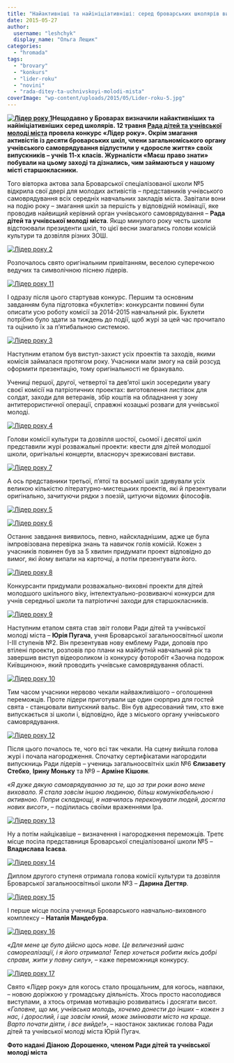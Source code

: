 ```yaml
---
title: "Найактивніші та найініціативніші: серед броварських школярів визначили «Лідера року»"
date: 2015-05-27
author: 
  username: "leshchyk"
  display_name: "Ольга Лещик"
categories: 
  - "hromada"
tags: 
  - "brovary"
  - "konkurs"
  - "lider-roku"
  - "novini"
  - "rada-ditey-ta-uchnivskoyi-molodi-mista"
coverImage: "wp-content/uploads/2015/05/Lider-roku-5.jpg"
---
```


**[![Лідер року 1](https://mpz.brovary.org/wp-content/uploads/2015/05/Lider-roku-1.jpg)](https://mpz.brovary.org/wp-content/uploads/2015/05/Lider-roku-1.jpg)Нещодавно у Броварах визначили найактивніших та найініціативніших серед школярів. 12 травня [Рада дітей та учнівської молоді міста](https://vk.com/rdum_lider) провела конкурс «Лідер року». Окрім змагання активістів із десяти броварських шкіл, члени загальноміського органу учнівського самоврядування відпустили у «доросле життя» своїх випускників – учнів 11-х класів. Журналісти «Маєш право знати» побували на цьому заході та дізнались, чим займаються у нашому місті старшокласники.**

Того вівторка актова зала Броварської спеціалізованої школи №5 відкрила свої двері для молодих активістів – представників учнівського самоврядування всіх середніх навчальних закладів міста. Завітали вони на подію року – змагання шкіл за першість у відповідній номінації, яке проводив найвищий керівний орган учнівського самоврядування – **Рада дітей та учнівської молоді міста**. Якщо минулого року честь школи відстоювали президенти шкіл, то цієї весни змагались голови комісій культури та дозвілля різних ЗОШ.

[![Лідер року 2](https://mpz.brovary.org/wp-content/uploads/2015/05/Lider-roku-2.jpg)](https://mpz.brovary.org/wp-content/uploads/2015/05/Lider-roku-2.jpg)

Розпочалось свято оригінальним привітанням, веселою суперечкою ведучих та символічною піснею лідерів.

[![Лідер року 11](https://mpz.brovary.org/wp-content/uploads/2015/05/Lider-roku-11.jpg)](https://mpz.brovary.org/wp-content/uploads/2015/05/Lider-roku-11.jpg)

І одразу після цього стартував конкурс. Першим та основним завданням була підготовка «буклетів»: конкурсанти повинні були описати усю роботу комісії за 2014-2015 навчальний рік. Буклети потрібно було здати за тиждень до події, щоб журі за цей час прочитало та оцінило їх за п’ятибальною системою.

[![Лідер року 3](https://mpz.brovary.org/wp-content/uploads/2015/05/Lider-roku-3.jpg)](https://mpz.brovary.org/wp-content/uploads/2015/05/Lider-roku-3.jpg)

Наступним етапом був виступ-захист усіх проектів та заходів, якими комісія займалася протягом року. Учасники мали змогу на свій розсуд оформити презентацію, тому оригінальності не бракувало.

Учениці першої, другої, четвертої та дев’ятої шкіл зосередили увагу своєї комісії на патріотичних проектах: виготовлення листівок для солдат, заходи для ветеранів, збір коштів на обладнання у зону антитерористичної операції, справжні козацькі розваги для учнівської молоді.

[![Лідер року 4](https://mpz.brovary.org/wp-content/uploads/2015/05/Lider-roku-4.jpg)](https://mpz.brovary.org/wp-content/uploads/2015/05/Lider-roku-4.jpg)

Голови комісії культури та дозвілля шостої, сьомої і десятої шкіл представили журі розважальні проекти: квести для дітей молодшої школи, оригінальні концерти, власноруч зрежисовані вистави.

[![Лідер року 7](https://mpz.brovary.org/wp-content/uploads/2015/05/Lider-roku-7.jpg)](https://mpz.brovary.org/wp-content/uploads/2015/05/Lider-roku-7.jpg)

А ось представники третьої, п’ятої та восьмої шкіл здивували усіх великою кількістю літературно-мистецьких проектів, які й презентували оригінально, зачитуючи рядки з поезій, цитуючи відомих філософів.

[![Лідер року 5](https://mpz.brovary.org/wp-content/uploads/2015/05/Lider-roku-5.jpg)](https://mpz.brovary.org/wp-content/uploads/2015/05/Lider-roku-5.jpg)

[![Лідер року 6](https://mpz.brovary.org/wp-content/uploads/2015/05/Lider-roku-6.jpg)](https://mpz.brovary.org/wp-content/uploads/2015/05/Lider-roku-6.jpg)

Останнє завдання виявилось, певно, найскладнішим, адже це була імпровізована перевірка знань та навичок голів комісій. Кожен з учасників повинен був за 5 хвилин придумати проект відповідно до вимог, які йому випали на карточці, а потім презентувати його.

[![Лідер року 8](https://mpz.brovary.org/wp-content/uploads/2015/05/Lider-roku-8.jpg)](https://mpz.brovary.org/wp-content/uploads/2015/05/Lider-roku-8.jpg)

Конкурсанти придумали розважально-виховні проекти для дітей молодшого шкільного віку, інтелектуально-розвиваючі конкурси для учнів середньої школи та патріотичні заходи для старшокласників.

[![Лідер року 9](https://mpz.brovary.org/wp-content/uploads/2015/05/Lider-roku-9.jpg)](https://mpz.brovary.org/wp-content/uploads/2015/05/Lider-roku-9.jpg)

Наступним етапом свята став звіт голови Ради дітей та учнівської молоді міста – **Юрія Пугача**, учня Броварської загальноосвітньої школи І-ІІІ ступенів №2. Він презентував нову емблему Ради, доповів про втілені проекти, розповів про плани на майбутній навчальний рік та завершив виступ відеороликом із конкурсу фоторобіт «Заочна подорож Київщиною», який проводить учнівське самоврядування області.

[![Лідер року 10](https://mpz.brovary.org/wp-content/uploads/2015/05/Lider-roku-10.jpg)](https://mpz.brovary.org/wp-content/uploads/2015/05/Lider-roku-10.jpg)

Тим часом учасники нервово чекали найважливішого – оголошення переможців. Проте лідери приготували ще один сюрприз для гостей свята - станцювали випускний вальс. Він був адресований тим, хто вже випускається зі школи і, відповідно, йде з міського органу учнівського самоврядування.

[![Лідер року 12](https://mpz.brovary.org/wp-content/uploads/2015/05/Lider-roku-12.jpg)](https://mpz.brovary.org/wp-content/uploads/2015/05/Lider-roku-12.jpg)

Після цього почалось те, чого всі так чекали. На сцену вийшла голова журі і почала нагородження. Спочатку сертифікатами нагородили випускниць Ради лідерів – учениць загальноосвітніх шкіл №6 **Єлизавету Стебко**, **Ірину Моньку** та №9 – **Арміне Кішоян**.

_«Я дуже дякую самоврядуванню за те, що за три роки воно мене виховало. Я стала зовсім іншою людиною, більш комунікабельною і активною. Попри складнощі, я навчилась переконувати людей, досягла нових висот»_, – поділилась своїми враженнями Іра.

[![Лідер року 13](https://mpz.brovary.org/wp-content/uploads/2015/05/Lider-roku-13.jpg)](https://mpz.brovary.org/wp-content/uploads/2015/05/Lider-roku-13.jpg)

Ну а потім найцікавіше – визначення і нагородження переможців. Третє місце посіла представниця Броварської спеціалізованої школи №5 – **Владислава Ісаєва**.

[![Лідер року 14](https://mpz.brovary.org/wp-content/uploads/2015/05/Lider-roku-14.jpg)](https://mpz.brovary.org/wp-content/uploads/2015/05/Lider-roku-14.jpg)

Диплом другого ступеня отримала голова комісії культури та дозвілля Броварської загальноосвітньої школи №3 – **Дарина Дегтяр**.

[![Лідер року 15](https://mpz.brovary.org/wp-content/uploads/2015/05/Lider-roku-15.jpg)](https://mpz.brovary.org/wp-content/uploads/2015/05/Lider-roku-15.jpg)

І перше місце посіла учениця Броварського навчально-виховного комплексу – **Наталія Мандебура**.

[![Лідер року 16](https://mpz.brovary.org/wp-content/uploads/2015/05/Lider-roku-16.jpg)](https://mpz.brovary.org/wp-content/uploads/2015/05/Lider-roku-16.jpg)

_«Для мене це було дійсно щось нове. Це величезний шанс самореалізації, і я його отримала! Тепер хочеться робити якісь добрі справи, жити у повну силу»,_ – каже переможниця конкурсу.

[![Лідер року 17](https://mpz.brovary.org/wp-content/uploads/2015/05/Lider-roku-17.jpg)](https://mpz.brovary.org/wp-content/uploads/2015/05/Lider-roku-17.jpg)

Свято «Лідер року» для когось стало прощальним, для когось, навпаки, – новою доріжкою у громадську діяльність. Хтось просто насолодився виступами, а хтось отримав мотивацію розвиватись і досягати висот. _«Головне, що ми, учнівська молодь, хочемо донести до інших – кожен з нас, і дорослий, і ще зовсім юний, може змінювати місто на краще. Варто почати діяти, і все вийде!»_, – наостанок закликає голова Ради дітей та учнівської молоді міста Юрій Пугач.

**Фото надані Діаною Дорошенко, членом Ради дітей та учнівської молоді міста**
